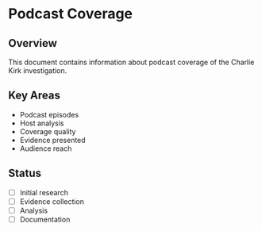 # Podcast Coverage

## Overview
This document contains information about podcast coverage of the Charlie Kirk investigation.

## Key Areas
- Podcast episodes
- Host analysis
- Coverage quality
- Evidence presented
- Audience reach

## Status
- [ ] Initial research
- [ ] Evidence collection
- [ ] Analysis
- [ ] Documentation